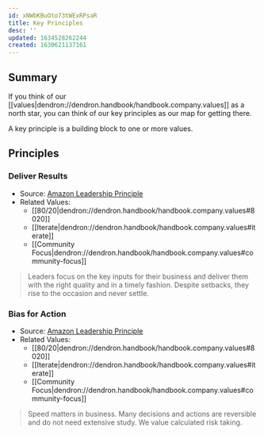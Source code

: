 ```yaml
---
id: xNWbKBuOto73tWExRPsaR
title: Key Principles
desc: ''
updated: 1634528262244
created: 1630621137161
---
```


## Summary

If you think of our [[values|dendron://dendron.handbook/handbook.company.values]] as a north star, you can think of our key principles as our map for getting there. 

A key principle is a building block to one or more values. 

## Principles

<!-- #### Documentation First

- Values
    - Learn and Adapt [^learn]
    - Pass it Forward [^forward]

In order to build on what exists, we need to first bring it forth into existence with writing. -->

<!-- #### No One Offs

There are some things that we will do exactly once. For everything else, we will make sure to document things so that others can build off our work. -->

<!-- #### Dive Deep

> Leaders operate at all levels, stay connected to the details, audit frequently, and are skeptical when metrics and anecdote differ. No task is beneath them. - [Amazon Leadership Principle](https://www.amazon.jobs/en/principles)

#### Earning Trust

We act and follow through on things that demonstrates trust. This includes little things like showing up for meetings ahead of time to big things like honoring the commitments we make - whether that be from a chat dialogue or an official announcement. -->

### Deliver Results
- Source: [Amazon Leadership Principle](https://www.amazon.jobs/en/principles)
- Related Values:
    * [[80/20|dendron://dendron.handbook/handbook.company.values#8020]]
    - [[Iterate|dendron://dendron.handbook/handbook.company.values#iterate]]
    * [[Community Focus|dendron://dendron.handbook/handbook.company.values#community-focus]]

> Leaders focus on the key inputs for their business and deliver them with the right quality and in a timely fashion. Despite setbacks, they rise to the occasion and never settle. 

### Bias for Action
- Source: [Amazon Leadership Principle](https://www.amazon.jobs/en/principles)
- Related Values:
    * [[80/20|dendron://dendron.handbook/handbook.company.values#8020]]
    - [[Iterate|dendron://dendron.handbook/handbook.company.values#iterate]]
    * [[Community Focus|dendron://dendron.handbook/handbook.company.values#community-focus]]

> Speed matters in business. Many decisions and actions are reversible and do not need extensive study. We value calculated risk taking. 



<!-- * [[Learn and Adapt|dendron://dendron.handbook/handbook.company.values#learn-and-adapt]]
* [[80/20|dendron://dendron.handbook/handbook.company.values#8020]]
* [[Iterate|dendron://dendron.handbook/handbook.company.values#iterate]]
* [[Close the Loop|dendron://dendron.handbook/handbook.company.values#close-the-loop]]
* [[Community Focus|dendron://dendron.handbook/handbook.company.values#community-focus]]
* [[Pass it Forward|dendron://dendron.handbook/handbook.company.values#pass-it-forward]]
* [[Keep no False Idols|dendron://dendron.handbook/handbook.company.values#keep-no-false-idols]] -->